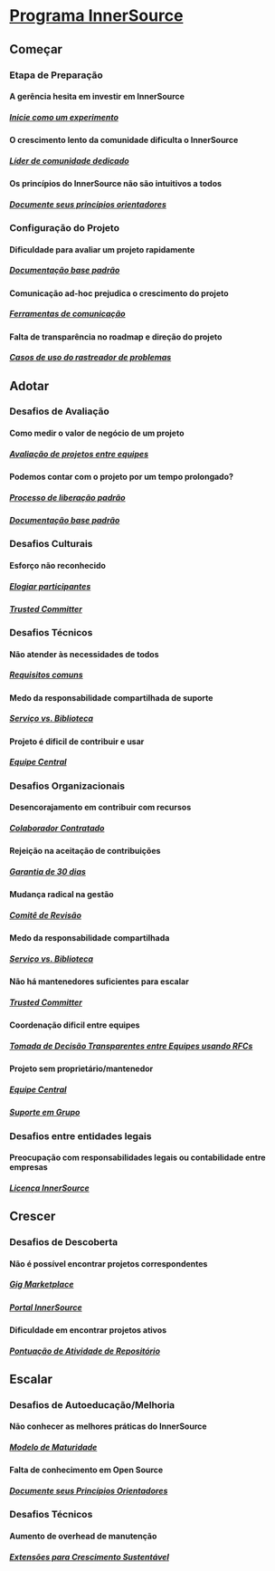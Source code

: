 # [Programa InnerSource](https://patterns.innersourcecommons.org/toc)

## Começar

### Etapa de Preparação

#### A gerência hesita em investir em InnerSource

##### [Inicie como um experimento](https://patterns.innersourcecommons.org/v/pt-br/p/start-as-experiment)

#### O crescimento lento da comunidade dificulta o InnerSource

##### [Líder de comunidade dedicado](https://patterns.innersourcecommons.org/v/pt-br/p/dedicated-community-leader)

#### Os princípios do InnerSource não são intuitivos a todos

##### [Documente seus princípios orientadores](https://patterns.innersourcecommons.org/v/pt-br/p/document-your-guiding-principles)

### Configuração do Projeto

#### Dificuldade para avaliar um projeto rapidamente

##### [Documentação base padrão](https://patterns.innersourcecommons.org/v/pt-br/p/base-documentation)

#### Comunicação ad-hoc prejudica o crescimento do projeto

##### [Ferramentas de comunicação](https://patterns.innersourcecommons.org/v/pt-br/p/communication-tooling)

#### Falta de transparência no roadmap e direção do projeto

##### [Casos de uso do rastreador de problemas](https://patterns.innersourcecommons.org/v/pt-br/p/issue-tracker)

## Adotar

### Desafios de Avaliação

#### Como medir o valor de negócio de um projeto

##### [Avaliação de projetos entre equipes](https://patterns.innersourcecommons.org/v/pt-br/p/crossteam-project-valuation)

#### Podemos contar com o projeto por um tempo prolongado?

##### [Processo de liberação padrão](https://patterns.innersourcecommons.org/v/pt-br/p/release-process)

##### [Documentação base padrão](https://patterns.innersourcecommons.org/v/pt-br/p/base-documentation)

### Desafios Culturais

#### Esforço não reconhecido

##### [Elogiar participantes](https://patterns.innersourcecommons.org/v/pt-br/p/praise-participants)

##### [Trusted Committer](https://patterns.innersourcecommons.org/v/pt-br/p/trusted-committer)

### Desafios Técnicos

#### Não atender às necessidades de todos

##### [Requisitos comuns](https://patterns.innersourcecommons.org/v/pt-br/p/common-requirements)

#### Medo da responsabilidade compartilhada de suporte

##### [Serviço vs. Biblioteca](https://patterns.innersourcecommons.org/v/pt-br/p/service-vs-library)

#### Projeto é dificil de contribuir e usar

##### [Equipe Central](https://patterns.innersourcecommons.org/v/pt-br/p/core-team)

### Desafios Organizacionais

#### Desencorajamento em contribuir com recursos

##### [Colaborador Contratado](https://patterns.innersourcecommons.org/v/pt-br/p/contracted-contributor)

#### Rejeição na aceitação de contribuições

##### [Garantia de 30 dias](https://patterns.innersourcecommons.org/v/pt-br/p/30-day-warranty)

#### Mudança radical na gestão

##### [Comitê de Revisão](https://patterns.innersourcecommons.org/v/pt-br/p/review-committee)

#### Medo da responsabilidade compartilhada

##### [Serviço vs. Biblioteca](https://patterns.innersourcecommons.org/v/pt-br/p/service-vs-library)

#### Não há mantenedores suficientes para escalar

##### [Trusted Committer](https://patterns.innersourcecommons.org/v/pt-br/p/trusted-committer)

#### Coordenação dificil entre equipes

##### [Tomada de Decisão Transparentes entre Equipes usando RFCs](https://patterns.innersourcecommons.org/v/pt-br/p/transparent-cross-team-decision-making-using-rfcs)

#### Projeto sem proprietário/mantenedor

##### [Equipe Central](https://patterns.innersourcecommons.org/v/pt-br/p/core-team)

##### [Suporte em Grupo](https://patterns.innersourcecommons.org/v/pt-br/p/group-support)

### Desafios entre entidades legais

#### Preocupação com responsabilidades legais ou contabilidade entre empresas

##### [Licença InnerSource](https://patterns.innersourcecommons.org/v/pt-br/p/innersource-license)

## Crescer

### Desafios de Descoberta

#### Não é possível encontrar projetos correspondentes

##### [Gig Marketplace](https://patterns.innersourcecommons.org/v/pt-br/p/gig-marketplace)

##### [Portal InnerSource](https://patterns.innersourcecommons.org/v/pt-br/p/innersource-portal)

#### Dificuldade em encontrar projetos ativos

##### [Pontuação de Atividade de Repositório](https://patterns.innersourcecommons.org/v/pt-br/p/repository-activity-score)

## Escalar

### Desafios de Autoeducação/Melhoria

#### Não conhecer as melhores práticas do InnerSource

##### [Modelo de Maturidade](https://patterns.innersourcecommons.org/v/pt-br/p/maturity-model)

#### Falta de conhecimento em Open Source

##### [Documente seus Princípios Orientadores](https://patterns.innersourcecommons.org/v/pt-br/p/document-your-guiding-principles)

### Desafios Técnicos

#### Aumento de overhead de manutenção

##### [Extensões para Crescimento Sustentável](https://patterns.innersourcecommons.org/v/pt-br/p/extensions-for-sustainable-growth)

